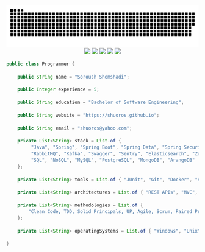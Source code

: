<div align="center"> 
    	<img src="https://raw.githubusercontent.com/shuoros/shuoros/output/github-contribution-grid-snake-orange.svg#gh-dark-mode-only" />
	<a href="https://www.linkedin.com/in/shuoros/"><img src="https://img.shields.io/badge/-Soroush%20Shemshadi-0072b1?style=flat&logo=Linkedin&logoColor=white&link=https://www.linkedin.com/in/shuoros/" /></a>
	<a href="https://stackoverflow.com/story/shuoros"><img src="https://img.shields.io/badge/-Soroush%20Shemshadi-f48024?style=flat&logo=Stackoverflow&logoColor=white&link=https://stackoverflow.com/story/shuoros" /></a>
	<a href="https://steamcommunity.com/profiles/76561199035818916/"><img src="https://img.shields.io/badge/-Shuoros-2A475E?style=flat&logo=Steam&logoColor=white&link=https://steamcommunity.com/profiles/76561199035818916/)](https://steamcommunity.com/profiles/76561199035818916/" /></a>
	<a href="https://open.spotify.com/user/8eok1ds4tefumj3m7l88ie6t4?si=eSKACvnOS6m37KBypnfn9w&utm_source=copy-link&dl_branch=1"><img src="https://img.shields.io/badge/-What%20I%20Listen-1ED760?style=flat&logo=Spotify&logoColor=white&link=https://open.spotify.com/user/8eok1ds4tefumj3m7l88ie6t4?si=eSKACvnOS6m37KBypnfn9w&utm_source=copy-link&dl_branch=1)](https://open.spotify.com/user/8eok1ds4tefumj3m7l88ie6t4?si=eSKACvnOS6m37KBypnfn9w&utm_source=copy-link&dl_branch=1" /></a>
	<a href="https://shuoros.github.io"><img src="https://img.shields.io/badge/-My%20Resume-dcd0ff?style=flat&logo=Github&logoColor=dcd0ff &link=https://shuoros.github.io" /></a>
</div>


```java
public class Programmer {

	public String name = "Soroush Shemshadi";
	
	public Integer experience = 5;
	
	public String education = "Bachelor of Software Engineering";
	
	public String website = "https://shuoros.github.io";
	
	public String email = "shuoros@yahoo.com";
	
	private List<String> stack = List.of {
		 "Java", "Spring", "Spring Boot", "Spring Data", "Spring Security", "Spring Cloud Gateway",
		 "RabbitMQ", "Kafka", "Swagger", "Sentry", "Elasticsearch", "Zuul", "Eureka",
		 "SQL", "NoSQL", "MySQL", "PostgreSQL", "MongoDB", "ArangoDB"
	};
	
	private List<String> tools = List.of { "JUnit", "Git", "Docker", "Kubernetes", "Nginx" };
	
	private List<String> architectures = List.of { "REST APIs", "MVC", "Microservice" };
	
	private List<String> methodologies = List.of {
		"Clean Code, TDD, Solid Principals, UP, Agile, Scrum, Paired Programming"
	};
	
	private List<String> operatingSystems = List.of { "Windows", "Unix", "Linux" };
	
}
```
